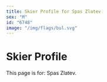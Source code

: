```yaml
---
title: Skier Profile for Spas Zlatev
sex: "M"
id: "6748"
image: "/img/flags/bul.svg" 
---
```


# Skier Profile

This page is for: Spas Zlatev.
    